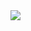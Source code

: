 <a href="https://github.com/anuraghazra/github-readme-stats">
  <img src="https://github-readme-stats.vercel.app/api/pin/?username=anuraghazra&repo=github-readme-stats&title_color=50fa7a&icon_color=50fa7a&text_color=fff&bg_color=3c4556">
</a>
